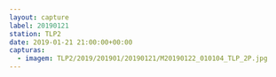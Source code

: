 ```yaml
---
layout: capture
label: 20190121
station: TLP2
date: 2019-01-21 21:00:00+00:00
capturas:
  - imagem: TLP2/2019/201901/20190121/M20190122_010104_TLP_2P.jpg
---
```

